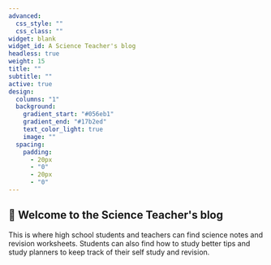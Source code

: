 ```yaml
---
advanced:
  css_style: ""
  css_class: ""
widget: blank
widget_id: A Science Teacher's blog
headless: true
weight: 15
title: ""
subtitle: ""
active: true
design:
  columns: "1"
  background:
    gradient_start: "#056eb1"
    gradient_end: "#17b2ed"
    text_color_light: true
    image: ""
  spacing:
    padding:
      - 20px
      - "0"
      - 20px
      - "0"
---
```

## 👋 Welcome to the Science Teacher's blog

This is where high school students and teachers can find science notes and revision worksheets. Students can also find how to study better tips and study planners to keep track of their self study and revision.